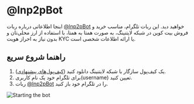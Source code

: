 # @lnp2pBot

اینجا اطلاعاتی درباره ربات [@lnp2pBot](https://t.me/lnp2pbot)  خواهید دید. این ربات تلگرام، مناسب خرید و فروش بیت کوین در شبکه لایتنینگ، به صورت همتا به همتا، با استفاده از ارز محلی‌تان و بدون نیاز به احراز هویت KYC یا ارائه اطلاعات شخصی است.

## راهنما شروع سریع

1. یک کیف‌پول سازگار با شبکه لایتنینگ دانلود کنید ([کیف‌پول‌های پیشنهادی](./recommended-wallets.md)).
2. برای تلگرام خود یک نام کاربری(username) تعیین کنید.
3. ربات [@lnp2pBot](https://t.me/lnp2pbot) را در تلگرام خود باز کنید.

![Starting the bot](./assets/images/bot-start.gif)
